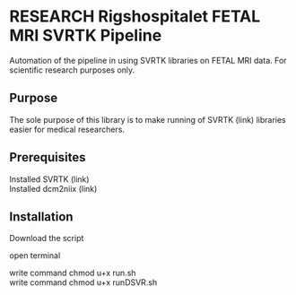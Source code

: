 # RESEARCH Rigshospitalet FETAL MRI SVRTK Pipeline
 Automation of the pipeline in using SVRTK libraries on FETAL MRI data. For scientific research purposes only.


 ## Purpose
 The sole purpose of this library is to make running of SVRTK (link) libraries easier for medical researchers.


 ## Prerequisites
 Installed SVRTK (link)  
 Installed dcm2niix (link)

 ## Installation
 Download the script

 open terminal

  write command chmod u+x run.sh  
  write command chmod u+x runDSVR.sh
